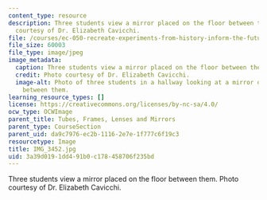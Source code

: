 ```yaml
---
content_type: resource
description: Three students view a mirror placed on the floor between them. Photo
  courtesy of Dr. Elizabeth Cavicchi.
file: /courses/ec-050-recreate-experiments-from-history-inform-the-future-from-the-past-galileo-january-iap-2010/3a39d0191dd491b0c178458706f235bd_IMG_3452.jpg
file_size: 60003
file_type: image/jpeg
image_metadata:
  caption: Three students view a mirror placed on the floor between them.
  credit: Photo courtesy of Dr. Elizabeth Cavicchi.
  image-alt: Photo of three students in a hallway looking at a mirror on the floor
    between them.
learning_resource_types: []
license: https://creativecommons.org/licenses/by-nc-sa/4.0/
ocw_type: OCWImage
parent_title: Tubes, Frames, Lenses and Mirrors
parent_type: CourseSection
parent_uid: da9c7976-ec2b-1116-2e7e-1f777c6f19c3
resourcetype: Image
title: IMG_3452.jpg
uid: 3a39d019-1dd4-91b0-c178-458706f235bd
---
```

Three students view a mirror placed on the floor between them. Photo courtesy of Dr. Elizabeth Cavicchi.